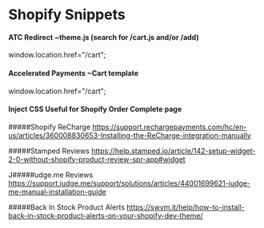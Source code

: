 # **Shopify Snippets**

#### **ATC Redirect** ~theme.js (search for /cart.js and/or /add)
window.location.href="/cart";

#### **Accelerated Payments** ~Cart template
window.location.href="/cart";

#### **Inject CSS** Useful for Shopify Order Complete page
<script>
  var styles = `.class { property: value;}`

  var styleSheet = document.createElement("style")
  styleSheet.type = "text/css"
  styleSheet.innerText = styles
  document.head.appendChild(styleSheet)
</script>


#####Shopify ReCharge
https://support.rechargepayments.com/hc/en-us/articles/360008830653-Installing-the-ReCharge-integration-manually

#####Stamped Reviews
https://help.stamped.io/article/142-setup-widget-2-0-without-shopify-product-review-spr-app#widget

J#####udge.me Reviews
https://support.judge.me/support/solutions/articles/44001699621-judge-me-manual-installation-guide

#####Back In Stock Product Alerts
https://swym.it/help/how-to-install-back-in-stock-product-alerts-on-your-shopify-dev-theme/
